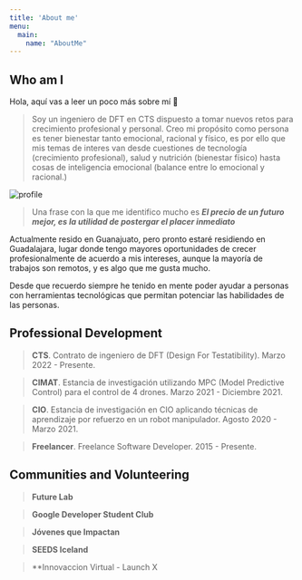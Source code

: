 ```yaml
---
title: 'About me'
menu:
  main:
    name: "AboutMe"
---
```


## Who am I

Hola, aquí vas a leer un poco más sobre mí 🤩

> Soy un ingeniero de DFT en CTS dispuesto a tomar nuevos
> retos para crecimiento profesional y personal.
> Creo mi propósito como persona es tener bienestar tanto emocional, racional
> y físico, es por ello que mis temas de interes van desde cuestiones de 
> tecnología (crecimiento profesional), salud y nutrición (bienestar físico) hasta
> cosas de inteligencia emocional (balance entre lo emocional y racional.)

![profile](images/profile.jpg)

> Una frase con la que me identifico mucho es ***El precio de un futuro mejor, es
> la utilidad de postergar el placer inmediato***

Actualmente resido en Guanajuato, pero pronto estaré residiendo en Guadalajara, lugar donde tengo mayores oportunidades de crecer profesionalmente de acuerdo a mis intereses, aunque la mayoría de trabajos son remotos, y es algo que me gusta mucho.

Desde que recuerdo siempre he tenido en mente poder ayudar a personas con herramientas tecnológicas que permitan potenciar las habilidades de las personas.

## Professional Development

> **CTS**. Contrato de ingeniero de DFT (Design For Testatibility). Marzo 2022 - Presente.

> **CIMAT**. Estancia de investigación utilizando MPC (Model Predictive Control) para el control de 4 drones. Marzo 2021 - Diciembre 2021.

> **CIO**. Estancia de investigación en CIO aplicando técnicas de aprendizaje por refuerzo en un robot manipulador. Agosto 2020 - Marzo 2021.

> **Freelancer**. Freelance Software Developer. 2015 - Presente.

## Communities and Volunteering

> **Future Lab**

> **Google Developer Student Club**

> **Jóvenes que Impactan**

> **SEEDS Iceland**  

> **Innovaccion Virtual - Launch X

